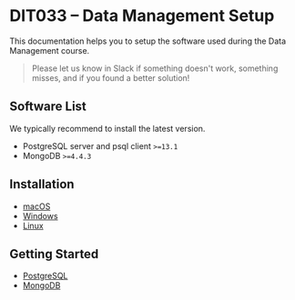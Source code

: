 # DIT033 – Data Management Setup

This documentation helps you to setup the software used during the Data Management course.

> Please let us know in Slack if something doesn't work, something misses, and if you found a better solution!

## Software List

We typically recommend to install the latest version.

* PostgreSQL server and psql client `>=13.1`
* MongoDB `>=4.4.3`

## Installation

* [macOS](macOS.md)
* [Windows](Windows.md)
* [Linux](Linux.md)

## Getting Started

* [PostgreSQL](PostgreSQL.md)
* [MongoDB](MongoDB.md)

